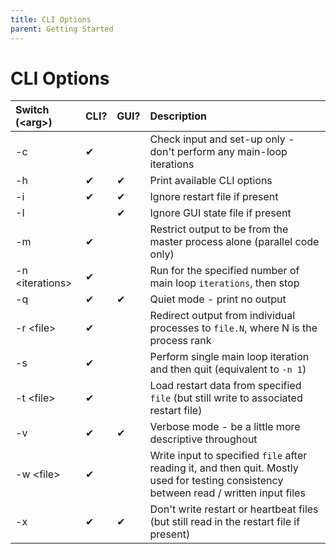 ```yaml
---
title: CLI Options
parent: Getting Started
---
```

# CLI Options

| Switch (&lt;arg&gt;)		| CLI?	 | GUI?	  | Description |
|:------------------------------|:-------|:-------|:------------|
| 	-c			|&#10004;|	  | Check input and set-up only - don't perform any main-loop iterations |
| 	-h			|&#10004;|&#10004;| Print available CLI options |
|	-i			|&#10004;|&#10004;| Ignore restart file if present |
|	-I			|	 |&#10004;| Ignore GUI state file if present |
|	-m			|&#10004;|	  | Restrict output to be from the master process alone (parallel code only) |
|	-n &lt;iterations&gt;	|&#10004;|	  | Run for the specified number of main loop `iterations`, then stop |
|	-q			|&#10004;|&#10004;| Quiet mode - print no output |
|	-r &lt;file&gt;		|&#10004;|	  | Redirect output from individual processes to `file.N`, where N is the process rank |
|	-s			|&#10004;|	  | Perform single main loop iteration and then quit (equivalent to `-n 1`) |
|	-t &lt;file&gt;		|&#10004;|	  | Load restart data from specified `file` (but still write to associated restart file) |
|	-v			|&#10004;|&#10004;| Verbose mode - be a little more descriptive throughout |
|	-w &lt;file&gt;		|&#10004;|	  | Write input to specified `file` after reading it, and then quit. Mostly used for testing consistency between read / written input files |
|	-x			|&#10004;|&#10004;| Don't write restart or heartbeat files (but still read in the restart file if present) |

